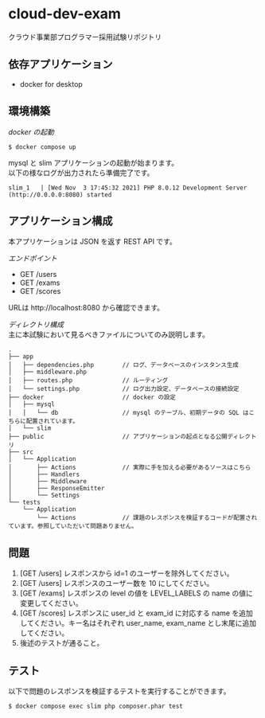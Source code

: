# cloud-dev-exam

クラウド事業部プログラマー採用試験リポジトリ

## 依存アプリケーション

- docker for desktop

## 環境構築

*docker の起動*

```shell
$ docker compose up
```

mysql と slim アプリケーションの起動が始まります。  
以下の様なログが出力されたら準備完了です。

```shell
slim_1   | [Wed Nov  3 17:45:32 2021] PHP 8.0.12 Development Server (http://0.0.0.0:8080) started
```

## アプリケーション構成

本アプリケーションは JSON を返す REST API です。  

*エンドポイント*  
- GET /users
- GET /exams
- GET /scores

URLは http://localhost:8080 から確認できます。  

*ディレクトリ構成*  
主に本試験において見るべきファイルについてのみ説明します。  

```
.
├── app
│   ├── dependencies.php        // ログ、データベースのインスタンス生成
│   ├── middleware.php
│   ├── routes.php              // ルーティング
│   └── settings.php            // ログ出力設定、データベースの接続設定
├── docker                      // docker の設定
│   ├── mysql
│   │   └── db                  // mysql のテーブル、初期データの SQL はこちらに配置されています。
│   └── slim
├── public                      // アプリケーションの起点となる公開ディレクトリ
├── src
│   └── Application
│       ├── Actions             // 実際に手を加える必要があるソースはこちら
│       ├── Handlers
│       ├── Middleware
│       ├── ResponseEmitter
│       └── Settings
└── tests
    └── Application
        └── Actions             // 課題のレスポンスを検証するコードが配置されています。参照していただいて問題ありません。
```

## 問題

1. [GET /users] レスポンスから id=1 のユーザーを除外してください。
2. [GET /users] レスポンスのユーザー数を 10 にしてください。
3. [GET /exams] レスポンスの level の値を LEVEL_LABELS の name の値に変更してください。
4. [GET /scores] レスポンスに user_id と exam_id に対応する name を追加してください。キー名はそれぞれ user_name, exam_name とし末尾に追加してください。
5. 後述のテストが通ること。

## テスト

以下で問題のレスポンスを検証するテストを実行することができます。

```
$ docker compose exec slim php composer.phar test
```
